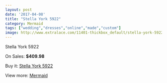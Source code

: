 ```yaml
---
layout: post
date: '2017-04-08'
title: "Stella York 5922"
category: Mermaid
tags: ["wedding","dresses","online","made","custom"]
image: http://www.extralace.com/11401-thickbox_default/stella-york-5922.jpg
---
```

Stella York 5922

On Sales: **$409.98**
<a href="https://www.extralace.com/mermaid/5364-stella-york-5922.html"><amp-img layout="responsive" width="600" height="600" src="//www.extralace.com/11401-thickbox_default/stella-york-5922.jpg" alt="Stella York 5922 0" /></a>
<a href="https://www.extralace.com/mermaid/5364-stella-york-5922.html"><amp-img layout="responsive" width="600" height="600" src="//www.extralace.com/11403-thickbox_default/stella-york-5922.jpg" alt="Stella York 5922 1" /></a>
<a href="https://www.extralace.com/mermaid/5364-stella-york-5922.html"><amp-img layout="responsive" width="600" height="600" src="//www.extralace.com/11402-thickbox_default/stella-york-5922.jpg" alt="Stella York 5922 2" /></a>

Buy it: [Stella York 5922](https://www.extralace.com/mermaid/5364-stella-york-5922.html "Stella York 5922")

View more: [Mermaid](https://www.extralace.com/5-mermaid "Mermaid")